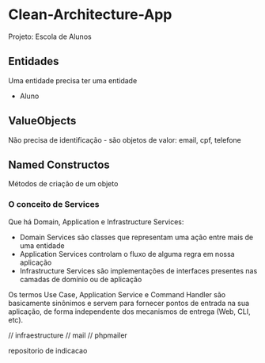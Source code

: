 # Clean-Architecture-App

Projeto: Escola de Alunos

## Entidades
Uma entidade precisa ter uma entidade

- Aluno

## ValueObjects
Não precisa de identificação - são objetos de valor: email, cpf, telefone

## Named Constructos
Métodos de criação de um objeto


### O conceito de Services
Que há Domain, Application e Infrastructure Services:
- Domain Services são classes que representam uma ação entre mais de uma entidade
- Application Services controlam o fluxo de alguma regra em nossa aplicação
- Infrastructure Services são implementações de interfaces presentes nas camadas de domínio ou de aplicação

Os termos Use Case, Application Service e Command Handler são basicamente sinônimos e servem para fornecer pontos de entrada na sua aplicação, de forma independente dos mecanismos de entrega (Web, CLI, etc).

// infraestructure
// mail
// phpmailer

repositorio de indicacao
